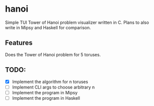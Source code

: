 # hanoi

Simple TUI Tower of Hanoi problem visualizer written in C. Plans to also write in Mipsy and Haskell for comparison.

## Features

Does the Tower of Hanoi problem for 5 toruses.

## TODO:
- [X] Implement the algorithm for n toruses
- [ ] Implement CLI args to choose arbitrary n
- [ ] Implement the program in Mipsy
- [ ] Implement the program in Haskell
